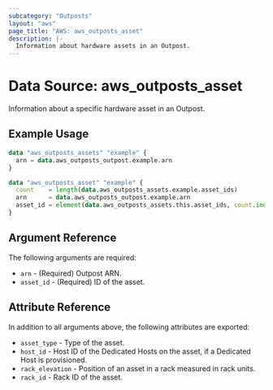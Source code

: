 ```yaml
---
subcategory: "Outposts"
layout: "aws"
page_title: "AWS: aws_outposts_asset"
description: |-
  Information about hardware assets in an Outpost.
---
```


# Data Source: aws_outposts_asset

Information about a specific hardware asset in an Outpost.

## Example Usage

```terraform
data "aws_outposts_assets" "example" {
  arn = data.aws_outposts_outpost.example.arn
}

data "aws_outposts_asset" "example" {
  count    = length(data.aws_outposts_assets.example.asset_ids)
  arn      = data.aws_outposts_outpost.example.arn
  asset_id = element(data.aws_outposts_assets.this.asset_ids, count.index)
}

```

## Argument Reference

The following arguments are required:

* `arn` - (Required) Outpost ARN.
* `asset_id` - (Required) ID of the asset.

## Attribute Reference

In addition to all arguments above, the following attributes are exported:

* `asset_type` - Type of the asset.
* `host_id` - Host ID of the Dedicated Hosts on the asset, if a Dedicated Host is provisioned.
* `rack_elevation` - Position of an asset in a rack measured in rack units.
* `rack_id` - Rack ID of the asset.

<!-- cache-key: cdktf-0.17.0-pre.15 input-612949145e478155f2b4d41724e1a564830034333331ee3761f0a8664004909e -->